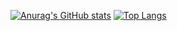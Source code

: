 [![Anurag's GitHub stats](https://github-readme-stats.vercel.app/api?username=azupero&show_icons=true&theme=dark&hide_border=true)](https://github.com/anuraghazra/github-readme-stats)
[![Top Langs](https://github-readme-stats.vercel.app/api/top-langs/?username=azupero&theme=dark&hide=jupyternotebook&hide_border=true)](https://github.com/anuraghazra/github-readme-stats)
